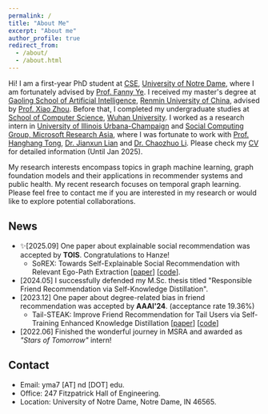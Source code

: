 ```yaml
---
permalink: /
title: "About Me"
excerpt: "About me"
author_profile: true
redirect_from: 
  - /about/
  - /about.html
---
```


Hi! I am a first-year PhD student at [CSE](https://cse.nd.edu/), [University of Notre Dame](https://www.nd.edu/), where I am fortunately advised by [Prof. Fanny Ye](http://yes-lab.org/). I received my master's degree at [Gaoling School of Artificial Intelligence](http://ai.ruc.edu.cn/english/index.htm), [Renmin University of China](https://en.ruc.edu.cn/), advised by [Prof. Xiao Zhou](https://xiaozhoucam.github.io/). Before that, I completed my undergraduate studies at [School of Computer Science](http://cs.whu.edu.cn/aspx/enmain/), [Wuhan University](https://en.whu.edu.cn/). I worked as a research intern in [University of Illinois Urbana-Champaign](https://cs.illinois.edu/) and [Social Computing Group, Microsoft Research Asia](https://www.microsoft.com/en-us/research/group/social-computing-beijing/), where I was fortunate to work with [Prof. Hanghang Tong](http://tonghanghang.org/), [Dr. Jianxun Lian](https://www.microsoft.com/en-us/research/people/jialia) and [Dr. Chaozhuo Li](https://whatsname1991.github.io/). Please check my [CV](https://antman9914.github.io/files/CV.pdf) for detailed information (Until Jan 2025).

My research interests encompass topics in graph machine learning, graph foundation models and their applications in recommender systems and public health. My recent research focuses on temporal graph learning. Please feel free to contact me if you are interested in my research or would like to explore potential collaborations.


## News
- ✨\[2025.09\] One paper about explainable social recommendation was accepted by **TOIS**. Congratulations to Hanze!
  - SoREX: Towards Self-Explainable Social Recommendation with Relevant Ego-Path Extraction \[[paper](https://arxiv.org/pdf/2510.00080)\] \[[code](https://github.com/antman9914/SoREX)\].
- \[2024.05\] I successfully defended my M.Sc. thesis titled "Responsible Friend Recommendation via Self-Knowledge Distillation".
- \[2023.12\] One paper about degree-related bias in friend recommendation was accepted by **AAAI'24**. (acceptance rate 19.36%)
    - Tail-STEAK: Improve Friend Recommendation for Tail Users via Self-Training Enhanced Knowledge Distillation \[[paper](https://ojs.aaai.org/index.php/AAAI/article/view/28737)\] \[[code](https://github.com/antman9914/Tail-STEAK)\]
- \[2022.06\] Finished the wonderful journey in MSRA and awarded as *"Stars of Tomorrow"* intern!


## Contact
- Email: yma7 [AT] nd [DOT] edu.
- Office: 247 Fitzpatrick Hall of Engineering.
- Location: University of Notre Dame, Notre Dame, IN 46565.
